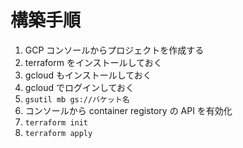 # 構築手順

1. GCP コンソールからプロジェクトを作成する
2. terraform をインストールしておく
3. gcloud もインストールしておく
4. gcloud でログインしておく
5. `gsutil mb gs://バケット名`
6. コンソールから container registory の API を有効化
7. `terraform init`
8. `terraform apply`
